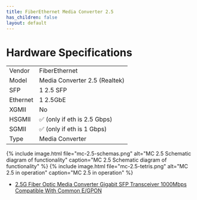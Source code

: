 ```yaml
---
title: FiberEthernet Media Converter 2.5 
has_children: false
layout: default
---
```


# Hardware Specifications

|          |                               |
| -------- | ----------------------------- |
| Vendor   | FiberEthernet                 |
| Model    | Media Converter 2.5 (Realtek) |
| SFP      | 1 2.5 SFP                     |
| Ethernet | 1 2.5GbE                      |
| XGMII    | No                            |
| HSGMII   | ✅ (only if eth is 2.5 Gbps)  |
| SGMII    | ✅ (only if eth is 1 Gbps)    |
| Type     | Media Converter               |

{% include image.html file="mc-2.5-schemas.png" alt="MC 2.5 Schematic diagram of functionality" caption="MC 2.5 Schematic diagram of functionality" %}
{% include image.html file="mc-2.5-tetris.png" alt="MC 2.5 in operation" caption="MC 2.5 in operation" %}




- [2.5G Fiber Optic Media Converter Gigabit SFP Transceiver 1000Mbps Compatible With Common E/GPON](https://aliexpress.com/item/1005004340369253.html)
